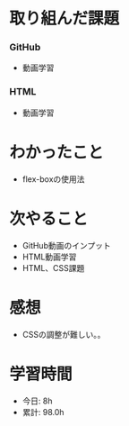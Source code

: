 # 取り組んだ課題
### GitHub
* 動画学習
### HTML
* 動画学習
# わかったこと
* flex-boxの使用法
# 次やること
* GitHub動画のインプット
* HTML動画学習
* HTML、CSS課題
# 感想
* CSSの調整が難しい。。
# 学習時間
* 今日: 8h
* 累計: 98.0h
